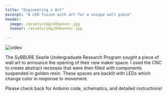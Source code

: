 ```yaml
---
title: "Engineering x Art"
excerpt: "A LED fusion with art for a unique wall piece"
header:
  image: /assets/img/GHbanner.jpg
  teaser: /assets/img/GHbanner.jpg
   
---
```



![video](/assets/img/GHbanner.gif)


The SyBBURE Searle Undergraduate Research Program sought a piece of wall art to announce the opening of their new maker space. I used the CNC to create abstract recesses that were then filled with components suspended in golden resin. These spaces are backlit with LEDs which change color in response to movement. 

Please check back for Arduino code, schematics, and detailed instructions!

